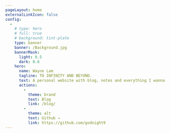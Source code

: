 ```yaml
---
pageLayout: home
externalLinkIcon: false
config:
  -
    # type: hero
    # full: true
    # background: tint-plate
    type: banner
    banner: /Background.jpg
    bannerMask:
      light: 0.5
      dark: 0.6
    hero:
      name: Wayne Lam
      tagline: TO INFINITY AND BEYOND.
      text: A personal website with blog, notes and everything I wanna write down & post.[WIP]
      actions:
        -
          theme: brand
          text: Blog
          link: /blog/
        -
          theme: alt
          text: Github →
          link: https://github.com/godnight9
---
```

